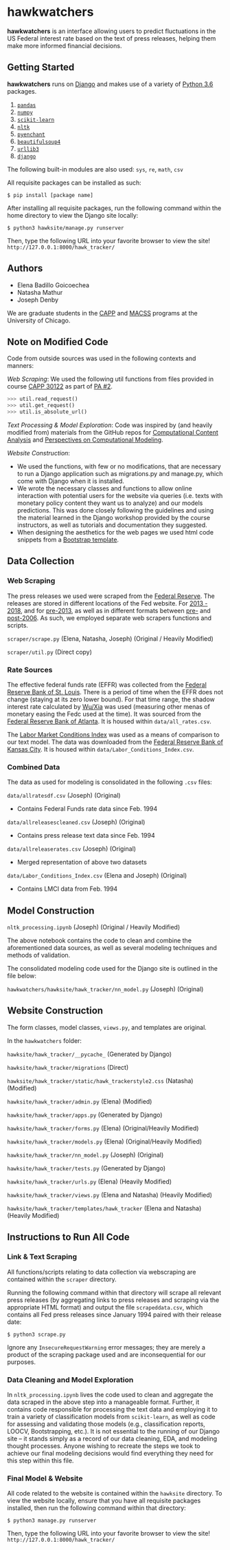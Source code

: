 # hawkwatchers

__hawkwatchers__ is an interface allowing users to predict fluctuations in the US Federal interest rate based on the text of press releases, helping them make more informed financial decisions.

## Getting Started
__hawkwatchers__ runs on [Django](https://www.djangoproject.com/) and makes use of a variety of [Python 3.6](https://docs.python.org/3/) packages.

1. [`pandas`](https://pandas.pydata.org/)
2. [`numpy`](http://www.numpy.org/)
3. [`scikit-learn`](http://scikit-learn.org/)
4. [`nltk`](http://www.nltk.org/)
5. [`pyenchant`](https://github.com/rfk/pyenchant)
6. [`beautifulsoup4`](https://pypi.python.org/pypi/beautifulsoup4)
7. [`urllib3`](https://urllib3.readthedocs.io/en/latest/)
8. [`django`](https://www.djangoproject.com/)

The following built-in modules are also used: `sys`, `re`, `math`, `csv`

All requisite packages can be installed as such:
```
$ pip install [package name]
```

After installing all requisite packages, run the following command within the home directory to view the Django site locally:
```
$ python3 hawksite/manage.py runserver
```

Then, type the following URL into your favorite browser to view the site!
`http://127.0.0.1:8000/hawk_tracker/`

## Authors
- Elena Badillo Goicoechea
- Natasha Mathur
- Joseph Denby

We are graduate students in the [CAPP](https://capp.uchicago.edu/) and [MACSS](https://macss.uchicago.edu/) programs at the University of Chicago. 

## Note on Modified Code

Code from outside sources was used in the following contexts and manners:

*Web Scraping*: We used the following util functions from files provided in course [CAPP 30122](https://classes.cs.uchicago.edu/archive/2018/winter/30122-1/index.html) as part of [PA #2](https://classes.cs.uchicago.edu/archive/2018/winter/30122-1/pa/pa2/index.html).
```python
>>> util.read_request()
>>> util.get_request()
>>> util.is_absolute_url()
```

 
*Text Processing & Model Exploration*: Code was inspired by (and heavily modified from) materials from the GitHub repos for [Computational Content Analysis](https://github.com/Computational-Content-Analysis-2018/Content-Analysis) and [Perspectives on Computational Modeling](https://github.com/UC-MACSS/persp-model_W18). 

*Website Construction*:
 - We used the functions, with few or no modifications, that are necessary to run a Django application such as migrations.py and manage.py, which come with Django when it is installed. 
 - We wrote the necessary classes and functions to allow online interaction with potential users for the website via queries (i.e. texts with monetary policy content they want us to analyze) and our models predictions. This was done closely following the guidelines and using the material learned in the Django workshop provided by the course instructors, as well as tutorials and documentation they suggested.
 - When designing the aesthetics for the web pages we used html code snippets from a [Bootstrap template](https://getbootstrap.com/docs/4.0/examples/cover/). 


## Data Collection

### Web Scraping

The press releases we used were scraped from the [Federal Reserve](https://www.federalreserve.gov/default.htm). The releases are stored in different locations of the Fed website. For [2013 - 2018](https://www.federalreserve.gov/monetarypolicy/fomccalendars.htm), and for [pre-2013](https://www.federalreserve.gov/monetarypolicy/fomc_historical_year.htm), as well as in different formats between [pre-](https://www.federalreserve.gov/boarddocs/press/monetary/2005/20051213/) and [post-2006](https://www.federalreserve.gov/newsevents/pressreleases/monetary20060131a.htm). As such, we employed separate web scrapers functions and scripts. 

`scraper/scrape.py` (Elena, Natasha, Joseph) (Original / Heavily Modified)

`scraper/util.py` (Direct copy)

### Rate Sources

The effective federal funds rate (EFFR) was collected from the [Federal Reserve Bank of St. Louis](https://fred.stlouisfed.org/series/FEDFUNDS). There is a period of time when the EFFR does not change (staying at its zero lower bound). For that time range, the shadow interest rate calculated by [Wu/Xia](https://papers.ssrn.com/sol3/papers.cfm?abstract_id=2321323) was used (measuring other menas of monetary easing the Fedc used at the time). It was sourced from the [Federal Reserve Bank of Atlanta](https://www.frbatlanta.org/cqer/research/shadow_rate.aspx?panel=1). It is housed within `data/all_rates.csv`.

The [Labor Market Conditions Index](https://www.investopedia.com/articles/markets/113015/what-labor-market-conditions-index.asp) was used as a means of comparison to our text model. The data was downloaded from the [Federal 
Reserve Bank of Kansas City](https://www.kansascityfed.org/research/indicatorsdata/lmci). It is housed within `data/Labor_Conditions_Index.csv`.

### Combined Data

The data as used for modeling is consolidated in the following `.csv` files: 

`data/allratesdf.csv` (Joseph) (Original)
- Contains Federal Funds rate data since Feb. 1994

`data/allreleasescleaned.csv` (Joseph) (Original)
- Contains press release text data since Feb. 1994

`data/allreleaserates.csv` (Joseph) (Original)
- Merged representation of above two datasets

`data/Labor_Conditions_Index.csv` (Elena and Joseph) (Original)
- Contains LMCI data from Feb. 1994

## Model Construction

`nltk_processing.ipynb` (Joseph) (Original / Heavily Modified)

The above notebook contains the code to clean and combine the aforementioned data sources, as well as several modeling techniques and methods of validation. 

The consolidated modeling code used for the Django site is outlined in the file below:

`hawkwatchers/hawksite/hawk_tracker/nn_model.py` (Joseph) (Original)

## Website Construction

The form classes, model classes, `views.py`, and templates are original. 

In the `hawkwatchers` folder:

`hawksite/hawk_tracker/__pycache_` (Generated by Django)

`hawksite/hawk_tracker/migrations` (Direct)

`hawksite/hawk_tracker/static/hawk_trackerstyle2.css` (Natasha) (Modified)

`hawksite/hawk_tracker/admin.py` (Elena) (Modified)

`hawksite/hawk_tracker/apps.py` (Generated by Django)

`hawksite/hawk_tracker/forms.py` (Elena) (Original/Heavily Modified) 

`hawksite/hawk_tracker/models.py` (Elena) (Original/Heavily Modified) 

`hawksite/hawk_tracker/nn_model.py` (Joseph) (Original) 

`hawksite/hawk_tracker/tests.py` (Generated by Django)

`hawksite/hawk_tracker/urls.py` (Elena) (Heavily Modified) 

`hawksite/hawk_tracker/views.py` (Elena and Natasha) (Heavily Modified) 

`hawksite/hawk_tracker/templates/hawk_tracker` (Elena and Natasha) (Heavily Modified) 

## Instructions to Run All Code
### Link & Text Scraping
All functions/scripts relating to data collection via webscraping are contained within the `scraper` directory. 

Running the following command within that directory will scrape all relevant press releases (by aggregating links to press releases and scraping via the appropriate HTML format) and output the file `scrapeddata.csv`, which contains all Fed press releases since January 1994 paired with their release date:
```
$ python3 scrape.py
```

Ignore any `InsecureRequestWarning` error messages; they are merely a product of the scraping package used and are inconsequential for our purposes.

### Data Cleaning and Model Exploration
In `nltk_processing.ipynb` lives the code used to clean and aggregate the data scraped in the above step into a manageable format. Further, it contains code responsible for processing the text data and employing it to train a variety of classification models from `scikit-learn`, as well as code for assessing and validating those models (e.g., classification reports, LOOCV, Bootstrapping, etc.). It is not essential to the running of our Django site – it stands simply as a record of our data cleaning, EDA, and modeling thought processes. Anyone wishing to recreate the steps we took to achieve our final modeling decisions would find everything they need for this step within this file.

### Final Model & Website

All code related to the website is contained within the `hawksite` directory. To view the website locally, ensure that you have all requisite packages installed, then run the following command within that directory:
```
$ python3 manage.py runserver
```


Then, type the following URL into your favorite browser to view the site!
`http://127.0.0.1:8000/hawk_tracker/`

